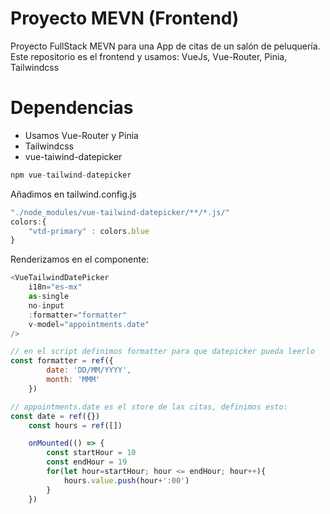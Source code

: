 # Proyecto MEVN (Frontend)
Proyecto FullStack MEVN para una App de citas de un salón de peluquería. Este repositorio es el frontend y usamos: VueJs, Vue-Router, Pinia, Tailwindcss

# Dependencias
- Usamos Vue-Router y Pinia
- Tailwindcss
- vue-taiwind-datepicker
  
```javascript
npm vue-tailwind-datepicker
```
Añadimos en tailwind.config.js
```javascript
"./node_modules/vue-tailwind-datepicker/**/*.js/"
colors:{
    "vtd-primary" : colors.blue
}
```
Renderizamos en el componente:
```javascript
<VueTailwindDatePicker
    i18n="es-mx"
    as-single
    no-input
    :formatter="formatter"
    v-model="appointments.date"
/>

// en el script definimos formatter para que datepicker pueda leerlo
const formatter = ref({
        date: 'DD/MM/YYYY',
        month: 'MMM'
    })

// appointments.date es el store de las citas, definimos esto:
const date = ref({})
    const hours = ref([])

    onMounted(() => {
        const startHour = 10
        const endHour = 19
        for(let hour=startHour; hour <= endHour; hour++){
            hours.value.push(hour+':00')
        }
    })
```